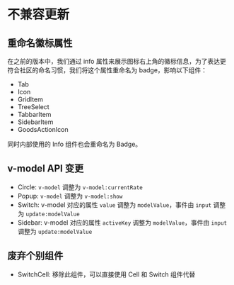 # 不兼容更新

## 重命名徽标属性

在之前的版本中，我们通过 info 属性来展示图标右上角的徽标信息，为了表达更符合社区的命名习惯，我们将这个属性重命名为 badge，影响以下组件：

- Tab
- Icon
- GridItem
- TreeSelect
- TabbarItem
- SidebarItem
- GoodsActionIcon

同时内部使用的 Info 组件也会重命名为 Badge。

## v-model API 变更

- Circle: `v-model` 调整为 `v-model:currentRate`
- Popup: `v-model` 调整为 `v-model:show`
- Switch: v-model 对应的属性 `value` 调整为 `modelValue`，事件由 `input` 调整为 `update:modelValue`
- Sidebar: v-model 对应的属性 `activeKey` 调整为 `modelValue`，事件由 `input` 调整为 `update:modelValue`

## 废弃个别组件

- SwitchCell: 移除此组件，可以直接使用 Cell 和 Switch 组件代替
